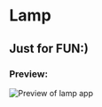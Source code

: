 # Lamp

## Just for FUN:)

### Preview:
![Preview of lamp app](https://ns1.omigo.ir/uploads/photos/ec605430-6.gif)
